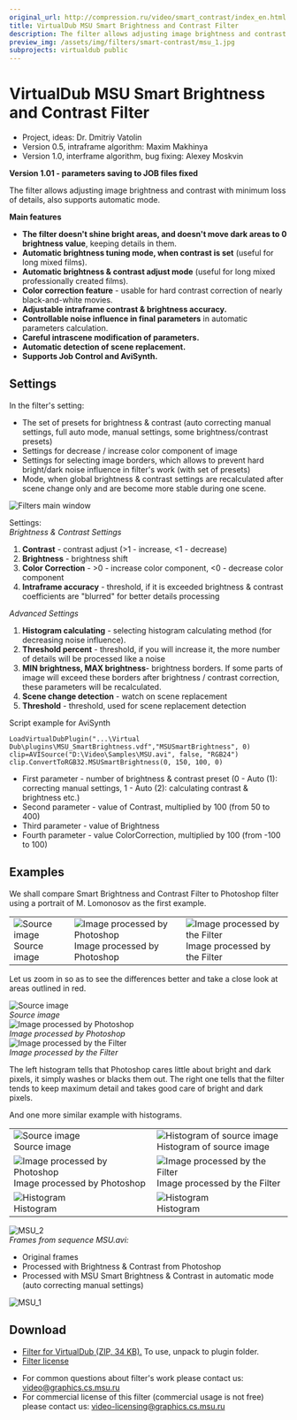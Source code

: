```yaml
---
original_url: http://compression.ru/video/smart_contrast/index_en.html
title: VirtualDub MSU Smart Brightness and Contrast Filter
description: The filter allows adjusting image brightness and contrast with minimum loss of details, also supports automatic mode
preview_img: /assets/img/filters/smart-contrast/msu_1.jpg
subprojects: virtualdub public
---
```


# VirtualDub MSU Smart Brightness and Contrast Filter

* Project, ideas: Dr. Dmitriy Vatolin  
* Version 0.5, intraframe algorithm: Maxim Makhinya  
* Version 1.0, interframe algorithm, bug fixing: Alexey Moskvin  

**Version 1.01 - parameters saving to JOB files fixed**

The filter allows adjusting image brightness and contrast with minimum
loss of details, also supports automatic mode.

**Main features**

- **The filter doesn't shine bright areas, and doesn't move dark areas
  to 0 brightness value**, keeping details in them.
- **Automatic brightness tuning mode, when contrast is set** (useful
  for long mixed films).
- **Automatic brightness & contrast adjust mode** (useful for long
  mixed professionally created films).
- **Color correction feature** - usable for hard contrast correction
  of nearly black-and-white movies.
- **Adjustable intraframe contrast & brightness accuracy.**
- **Controllable noise influence in final parameters** in automatic
  parameters calculation.
- **Careful intrascene modification of parameters.**
- **Automatic detection of scene replacement.**
- **Supports Job Control and AviSynth.**

## Settings

In the filter's setting:

- The set of presets for brightness & contrast (auto correcting manual
  settings, full auto mode, manual settings, some brightness/contrast
  presets)
- Settings for decrease / increase color component of image
- Settings for selecting image borders, which allows to prevent hard
  bright/dark noise influence in filter's work (with set of presets)
- Mode, when global brightness & contrast settings are recalculated
  after scene change only and are become more stable during one scene.

<div class="center">
    <div><img src="/assets/img/filters/smart-contrast/parameters.gif" alt="Filters main window"></div>
</div>

Settings:  
*Brightness & Contrast Settings*  

1. **Contrast** - contrast adjust (&gt;1 - increase, &lt;1 - decrease)
2. **Brightness** - brightness shift
3. **Color Correction** - &gt;0 - increase color component, &lt;0 -
   decrease color component
4. **Intraframe accuracy** - threshold, if it is exceeded brightness &
   contrast coefficients are "blurred" for better details processing

*Advanced Settings*

1. **Histogram calculating** - selecting histogram calculating method
   (for decreasing noise influence).
2. **Threshold percent** - threshold, if you will increase it, the more
   number of details will be processed like a noise
3. **MIN brightness, MAX brightness**- brightness borders. If some
   parts of image will exceed these borders after brightness / contrast
   correction, these parameters will be recalculated.
4. **Scene change detection** - watch on scene replacement
5. **Threshold** - threshold, used for scene replacement detection

Script example for AviSynth

```
LoadVirtualDubPlugin("...\Virtual Dub\plugins\MSU_SmartBrightness.vdf","MSUSmartBrightness", 0)  
clip=AVISource("D:\Video\Samples\MSU.avi", false, "RGB24")
clip.ConvertToRGB32.MSUSmartBrightness(0, 150, 100, 0)
```
  
* First parameter - number of brightness & contrast preset (0 - Auto (1): correcting manual settings, 1 - Auto (2): calculating contrast & brightness etc.)
* Second parameter - value of Contrast, multiplied by 100 (from 50 to 400)
* Third parameter - value of Brightness  
* Fourth parameter - value ColorCorrection, multiplied by 100 (from -100 to 100)

## Examples

We shall compare Smart Brightness and Contrast Filter to Photoshop
filter using a portrait of M. Lomonosov as the first example.

<table>
<tbody>
<tr class="odd">
<td><img src="/assets/img/filters/smart-contrast/lomonosov_src.jpg" alt="Source image" /><br />
Source image</td>
<td><img src="/assets/img/filters/smart-contrast/lomonosov_phot.jpg" alt="Image processed by Photoshop" /><br />
Image processed by Photoshop</td>
<td><img src="/assets/img/filters/smart-contrast/lomonosov_max.jpg" alt="Image processed by the Filter" /><br />
Image processed by the Filter</td>
</tr>
</tbody>
</table>

Let us zoom in so as to see the differences better and take a close look
at areas outlined in red.

<div class="center">
    <div>
        <img src="/assets/img/filters/smart-contrast/lom_cut_hend_src_select.jpg" alt="Source image"><br>
        <i>Source image</i>
    </div>
</div>

<div class="center">
    <div>
        <img src="/assets/img/filters/smart-contrast/lom_cut_hend_phot.jpg" alt="Image processed by Photoshop"><br>
        <i>Image processed by Photoshop</i>
    </div>
</div>

<div class="center">
    <div>
        <img src="/assets/img/filters/smart-contrast/lom_cut_hend_max.jpg" alt="Image processed by the Filter"><br>
        <i>Image processed by the Filter</i>
    </div>
</div>

The left histogram tells that Photoshop cares little about bright and
dark pixels, it simply washes or blacks them out. The right one tells
that the filter tends to keep maximum detail and takes good care of
bright and dark pixels.

And one more similar example with histograms.

<table>
<tbody>
<tr class="odd">
<td><img src="/assets/img/filters/smart-contrast/astronaut_cut_src_select.jpg" alt="Source image" /><br />
Source image</td>
<td><img src="/assets/img/filters/smart-contrast/astronaut_cut_src_hist.gif" alt="Histogram of source image" /><br />
Histogram of source image</td>
</tr>
<tr class="even">
<td><img src="/assets/img/filters/smart-contrast/astronaut_cut_phot.jpg" alt="Image processed by Photoshop" /><br />
Image processed by Photoshop</td>
<td><img src="/assets/img/filters/smart-contrast/astronaut_cut_max.jpg" alt="Image processed by the Filter" /><br />
Image processed by the Filter</td>
</tr>
<tr class="odd">
<td><img src="/assets/img/filters/smart-contrast/astronaut_cut_phot_hist.gif" alt="Histogram" /><br />
Histogram</td>
<td><img src="/assets/img/filters/smart-contrast/astronaut_cut_max_hist.gif" alt="Histogram" /><br />
Histogram</td>
</tr>
</tbody>
</table>

<div class="center">
    <div>
        <img src="/assets/img/filters/smart-contrast/msu_1.jpg" alt="MSU_2"><br>
        <i>Frames from sequence MSU.avi:</i>
    </div>
</div>

- Original frames
- Processed with Brightness &amp; Contrast from Photoshop
- Processed with MSU Smart Brightness &amp; Contrast in automatic mode (auto correcting manual settings)

<div class="center">
    <div><img src="/assets/img/filters/smart-contrast/msu_2.jpg" alt="MSU_1"></div>
</div>

## Download

- [Filter for VirtualDub (ZIP, 34
  KB).](http://compression.ru/video/smart_contrast/src/msu_smart_brightness.zip)
  To use, unpack to plugin folder.
- [Filter license](http://compression.ru/video/license.txt)

* For common questions about filter's work please contact us: <video@graphics.cs.msu.ru>
* For commercial license of this filter (commercial usage is not free) please contact us: <video-licensing@graphics.cs.msu.ru>
